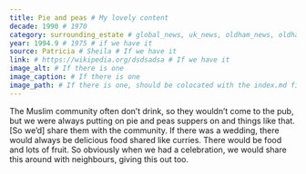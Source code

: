 ```yaml
---
title: Pie and peas # My lovely content
decade: 1990 # 1970
category: surrounding_estate # global_news, uk_news, oldham_news, oldham_history, towers, surrounding_estate # Always exactly one category
year: 1994.9 # 1975 # if we have it
source: Patricia # Sheila # If we have it
link: # https://wikipedia.org/dsdsadsa # If we have it
image_alt: # If there is one
image_caption: # If there is one
image_path: # If there is one, should be colocated with the index.md file in the folder
---
```


The Muslim community often don’t drink, so they wouldn’t come to the pub, but we were always putting on pie and peas suppers on and things like that. [So we’d] share them with the community. If there was a wedding, there would always be delicious food shared like curries. There would be food and lots of fruit. So obviously when we had a celebration, we would share this around with neighbours, giving this out too.